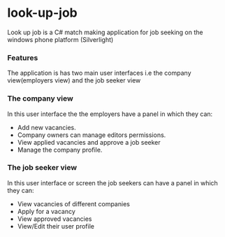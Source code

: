 # look-up-job
Look up job is a C# match making application for job seeking on the windows phone platform (Silverlight)
<h3>Features</h3>
The application is has two main user interfaces i.e the company view(employers view) and the job seeker view
<h3>The company view</h3>
In this user interface the the employers have a panel in which they can:</br>
<ul>
<li>Add new vacancies.</li>
<li>Company owners can manage editors permissions.</li>
<li>View applied vacancies and approve a job seeker</li>
<li>Manage the company profile.</li>
</ul>
<h3>The job seeker view</h3>
In this user interface or screen the job seekers can have a panel in which they can:</br>
<ul>
<li>View vacancies of different companies</li>
<li>Apply for a vacancy</li>
<li>View approved vacancies</li>
<li>View/Edit their user profile</li>
</ul>

